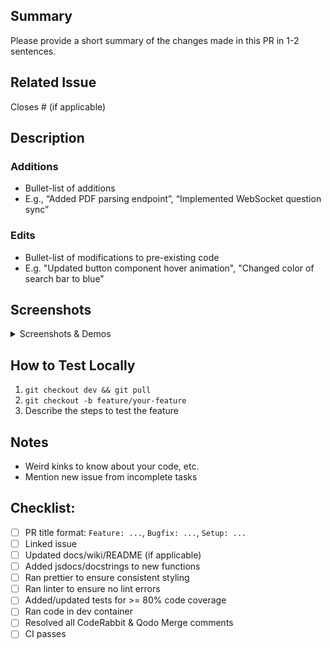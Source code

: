 ## Summary
Please provide a short summary of the changes made in this PR in 1-2 sentences.

## Related Issue
Closes #<issue-number> (if applicable)

## Description
### Additions
- Bullet-list of additions
- E.g., “Added PDF parsing endpoint”, “Implemented WebSocket question sync”
### Edits
- Bullet-list of modifications to pre-existing code
- E.g. "Updated button component hover animation", "Changed color of search bar to blue"

## Screenshots 
<details>
  <summary>Screenshots & Demos</summary>

</details>

## How to Test Locally
1. `git checkout dev && git pull`
2. `git checkout -b feature/your-feature`
3. Describe the steps to test the feature

## Notes
- Weird kinks to know about your code, etc.
- Mention new issue from incomplete tasks 

## Checklist:

- [ ] PR title format: `Feature: ...`, `Bugfix: ...`, `Setup: ...`
- [ ] Linked issue
- [ ] Updated docs/wiki/README (if applicable)
- [ ] Added jsdocs/docstrings to new functions
- [ ] Ran prettier to ensure consistent styling
- [ ] Ran linter to ensure no lint errors
- [ ] Added/updated tests for >= 80% code coverage
- [ ] Ran code in dev container
- [ ] Resolved all CodeRabbit & Qodo Merge comments
- [ ] CI passes